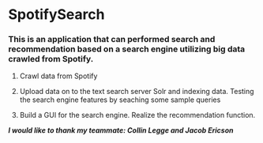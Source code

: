 # SpotifySearch
### This is an application that can performed search and recommendation based on a search engine utilizing big data crawled from Spotify.

1. Crawl data from Spotify

2. Upload data on to the text search server Solr and indexing data. Testing the search engine features by seaching some sample queries

3. Build a GUI for the search engine. Realize the recommendation function.

***I would like to thank my teammate: Collin Legge and Jacob Ericson***
